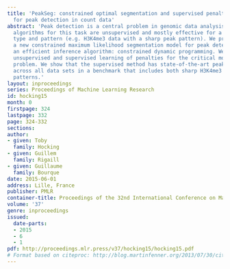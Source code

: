 ```yaml
---
title: 'PeakSeg: constrained optimal segmentation and supervised penalty learning
  for peak detection in count data'
abstract: 'Peak detection is a central problem in genomic data analysis, and current
  algorithms for this task are unsupervised and mostly effective for a single data
  type and pattern (e.g. H3K4me3 data with a sharp peak pattern). We propose PeakSeg,
  a new constrained maximum likelihood segmentation model for peak detection with
  an efficient inference algorithm: constrained dynamic programming. We investigate
  unsupervised and supervised learning of penalties for the critical model selection
  problem. We show that the supervised method has state-of-the-art peak detection
  across all data sets in a benchmark that includes both sharp H3K4me3 and broad H3K36me3
  patterns.'
layout: inproceedings
series: Proceedings of Machine Learning Research
id: hocking15
month: 0
firstpage: 324
lastpage: 332
page: 324-332
sections: 
author:
- given: Toby
  family: Hocking
- given: Guillem
  family: Rigaill
- given: Guillaume
  family: Bourque
date: 2015-06-01
address: Lille, France
publisher: PMLR
container-title: Proceedings of the 32nd International Conference on Machine Learning
volume: '37'
genre: inproceedings
issued:
  date-parts:
  - 2015
  - 6
  - 1
pdf: http://proceedings.mlr.press/v37/hocking15/hocking15.pdf
# Format based on citeproc: http://blog.martinfenner.org/2013/07/30/citeproc-yaml-for-bibliographies/
---
```

